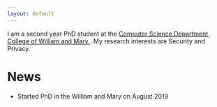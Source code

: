 ```yaml
---
layout: default
---
```


I am a second year PhD student at the <a href="https://www.wm.edu/as/computerscience/"> Computer Science Department, College of William and Mary </a>. My research interests are Security and Privacy.

# News

- Started PhD in the William and Mary on August 2019
